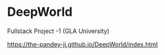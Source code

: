 # DeepWorld
Fullstack Project -1 (GLA University)

https://the-pandey-ji.github.io/DeepWorld/index.html
